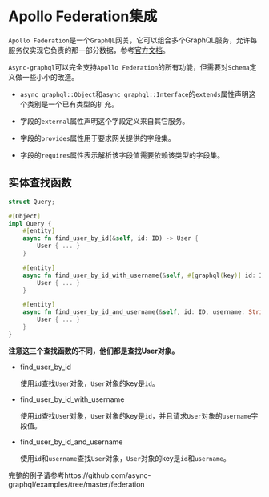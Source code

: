 # Apollo Federation集成
 
`Apollo Federation`是一个`GraphQL`网关，它可以组合多个GraphQL服务，允许每服务仅实现它负责的那一部分数据，参考[官方文档](https://www.apollographql.com/docs/apollo-server/federation/introduction)。

`Async-graphql`可以完全支持`Apollo Federation`的所有功能，但需要对`Schema`定义做一些小小的改造。

- `async_graphql::Object`和`async_graphql::Interface`的`extends`属性声明这个类别是一个已有类型的扩充。

- 字段的`external`属性声明这个字段定义来自其它服务。

- 字段的`provides`属性用于要求网关提供的字段集。

- 字段的`requires`属性表示解析该字段值需要依赖该类型的字段集。

## 实体查找函数

```rust
struct Query;

#[Object]
impl Query {
    #[entity]
    async fn find_user_by_id(&self, id: ID) -> User {
        User { ... }
    }

    #[entity]
    async fn find_user_by_id_with_username(&self, #[graphql(key)] id: ID, username: String) -> User {
        User { ... }
    }

    #[entity]
    async fn find_user_by_id_and_username(&self, id: ID, username: String) -> User {
        User { ... }
    }
}
```

**注意这三个查找函数的不同，他们都是查找User对象。**

- find_user_by_id

    使用`id`查找`User`对象，`User`对象的key是`id`。

- find_user_by_id_with_username

    使用`id`查找`User`对象，`User`对象的key是`id`，并且请求`User`对象的`username`字段值。

- find_user_by_id_and_username

    使用`id`和`username`查找`User`对象，`User`对象的key是`id`和`username`。

完整的例子请参考https://github.com/async-graphql/examples/tree/master/federation
